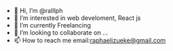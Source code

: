 - 👋 Hi, I’m @ralllph
- 👀 I’m interested in web develoment, React js
- 🌱 I’m currently Freelancing 
- 💞️ I’m looking to collaborate on ...
- 📫 How to reach me email:raphaelizueke@gmail.com

<!---
ralllph/ralllph is a ✨ special ✨ repository because its `README.md` (this file) appears on your GitHub profile.
You can click the Preview link to take a look at your changes.
--->
